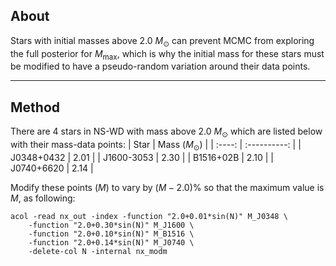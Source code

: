 ## About
Stars with initial masses above 2.0 $M_\odot$ can prevent MCMC from exploring the full posterior for $M_\mathrm{max}$, which is why the initial mass for these stars must be modified to have a pseudo-random variation around their data points.
___

## Method
There are 4 stars in NS-WD with mass above 2.0 $M_\odot$ which are listed below with their mass-data points:
| Star | Mass ($M_\odot$) |
| :----: | :----------: |
| J0348+0432 | 2.01 |
| J1600-3053 | 2.30 |
| B1516+02B | 2.10 |
| J0740+6620 | 2.14 |

Modify these points ($M$) to vary by $(M-2.0) \%$ so that the maximum value is $M$, as following:
```
acol -read nx_out -index -function "2.0+0.01*sin(N)" M_J0348 \
	-function "2.0+0.30*sin(N)" M_J1600 \
	-function "2.0+0.10*sin(N)" M_B1516 \
	-function "2.0+0.14*sin(N)" M_J0740 \
	-delete-col N -internal nx_modm
```
